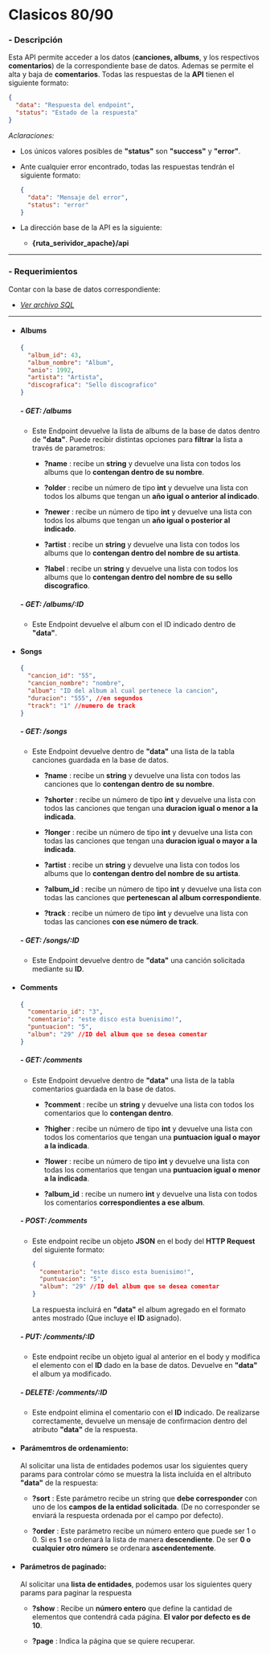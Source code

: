 # **Clasicos 80/90**

### - Descripción

Esta API permite acceder a los datos (**canciones, albums**, y los respectivos **comentarios**) de la correspondiente base de datos. Ademas se permite el alta y baja de **comentarios**.
Todas las respuestas de la **API** tienen el siguiente formato:

```json
{
  "data": "Respuesta del endpoint",
  "status": "Estado de la respuesta"
}
```

_Aclaraciones:_

- Los únicos valores posibles de **"status"** son **"success"** y **"error"**.

- Ante cualquier error encontrado, todas las respuestas tendrán el siguiente formato:

  ```json
  {
    "data": "Mensaje del error",
    "status": "error"
  }
  ```

- La dirección base de la API es la siguiente:

  - **{ruta_serividor_apache}/api**

---

### - Requerimientos

Contar con la base de datos correspondiente:

- [_Ver archivo SQL_](./database/musica.sql)

---

- #### Albums

  ```json
  {
    "album_id": 43,
    "album_nombre": "Album",
    "anio": 1992,
    "artista": "Artista",
    "discografica": "Sello discografico"
  }
  ```

  ##### - GET: /albums

  - Este Endpoint devuelve la lista de albums de la base de datos dentro de **"data"**. Puede recibir distintas opciones para **filtrar** la lista a través de parametros:

    - **?name** : recibe un **string** y devuelve una lista con todos los albums que lo **contengan dentro de su nombre**.

    - **?older** : recibe un número de tipo **int** y devuelve una lista con todos los albums que tengan un **año igual o anterior al indicado**.

    - **?newer** : recibe un número de tipo **int** y devuelve una lista con todos los albums que tengan un **año igual o posterior al indicado**.

    - **?artist** : recibe un **string** y devuelve una lista con todos los albums que lo **contengan dentro del nombre de su artista**.

    - **?label** : recibe un **string** y devuelve una lista con todos los albums que lo **contengan dentro del nombre de su sello discografico**.

  ##### - GET: /albums/:ID

  - Este Endpoint devuelve el album con el ID indicado dentro de **"data"**.

- #### Songs

  ```json
  {
    "cancion_id": "55",
    "cancion_nombre": "nombre",
    "album": "ID del album al cual pertenece la cancion",
    "duracion": "555", //en segundos
    "track": "1" //numero de track
  }
  ```

  ##### - GET: /songs

  - Este Endpoint devuelve dentro de **"data"** una lista de la tabla canciones guardada en la base de datos.

    - **?name** : recibe un **string** y devuelve una lista con todos las canciones que lo **contengan dentro de su nombre**.

    - **?shorter** : recibe un número de tipo **int** y devuelve una lista con todos las canciones que tengan una **duracion igual o menor a la indicada**.

    - **?longer** : recibe un número de tipo **int** y devuelve una lista con todas las canciones que tengan una **duracion igual o mayor a la indicada**.

    - **?artist** : recibe un **string** y devuelve una lista con todos los albums que lo **contengan dentro del nombre de su artista**.

    - **?album_id** : recibe un número de tipo **int** y devuelve una lista con todas las canciones que **pertenescan al album correspondiente**.

    - **?track** : recibe un número de tipo **int** y devuelve una lista con todas las canciones **con ese número de track**.

  ##### - GET: /songs/:ID

  - Este Endpoint devuelve dentro de **"data"** una canción solicitada mediante su **ID**.

- #### Comments

  ```json
  {
    "comentario_id": "3",
    "comentario": "este disco esta buenisimo!",
    "puntuacion": "5",
    "album": "29" //ID del album que se desea comentar
  }
  ```

  ##### - GET: /comments

  - Este Endpoint devuelve dentro de **"data"** una lista de la tabla comentarios guardada en la base de datos.

    - **?comment** : recibe un **string** y devuelve una lista con todos los comentarios que lo **contengan dentro**.

    - **?higher** : recibe un número de tipo **int** y devuelve una lista con todos los comentarios que tengan una **puntuacion igual o mayor a la indicada**.

    - **?lower** : recibe un número de tipo **int** y devuelve una lista con todas los comentarios que tengan una **puntuacion igual o menor a la indicada**.

    - **?album_id** : recibe un numero **int** y devuelve una lista con todos los comentarios **correspondientes a ese album**.

  ##### - POST: /comments

  - Este endpoint recibe un objeto **JSON** en el body del **HTTP Request** del siguiente formato:

    ```json
    {
      "comentario": "este disco esta buenisimo!",
      "puntuacion": "5",
      "album": "29" //ID del album que se desea comentar
    }
    ```

    La respuesta incluirá en **"data"** el album agregado en el formato antes mostrado (Que incluye el **ID** asignado).

  ##### - PUT: /comments/:ID

  - Este endpoint recibe un objeto igual al anterior en el body y modifica el elemento con el **ID** dado en la base de datos. Devuelve en **"data"** el album ya modificado.

  ##### - DELETE: /comments/:ID

  - Este endpoint elimina el comentario con el **ID** indicado. De realizarse correctamente, devuelve un mensaje de confirmacion dentro del atributo **"data"** de la respuesta.

- #### Parámemtros de ordenamiento:

  Al solicitar una lista de entidades podemos usar los siguientes query params para controlar cómo se muestra la lista incluída en el altributo **"data"** de la respuesta:

  - **?sort** : Este parámetro recibe un string que **debe corresponder** con uno de los **campos de la entidad solicitada**. (De no corresponder se enviará la respuesta ordenada por el campo por defecto).

  - **?order** : Este parámetro recibe un número entero que puede ser 1 o 0. Si es **1** se ordenará la lista de manera **descendiente**. De ser **0 o cualquier otro número** se ordenara **ascendentemente**.

- #### Parámetros de paginado:

  Al solicitar una **lista de entidades**, podemos usar los siguientes query params para paginar la respuesta

  - **?show** : Recibe un **número entero** que define la cantidad de elementos que contendrá cada página. **El valor por defecto es de 10**.

  - **?page** : Indica la página que se quiere recuperar.

